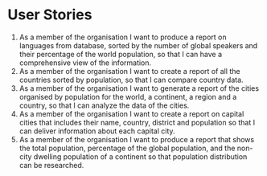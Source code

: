 # User Stories
1. As a member of the organisation I want to produce a report on languages from database, sorted by the number of global speakers and their percentage of the world population, so that I can have a comprehensive view of the information.
2. As a member of the organisation I want to create a report of all the countries sorted by population, so that I can compare country data.
3. As a member of the organisation I want to generate a report of the cities organised by population for the world, a continent, a  region and a country, so that I can analyze the data of the cities.
4. As a member of the organisation I want to create a report on capital cities that includes their name, country, district and population so that I can deliver information about each capital city.
5. As a member of the organisation I want to produce a report that shows the total population, percentage of the global population, and the non-city dwelling population of a continent so that population distribution can be researched.